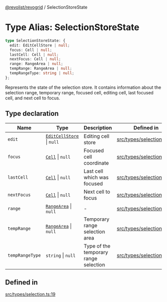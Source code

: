 [@revolist/revogrid](README.md) / SelectionStoreState

# Type Alias: SelectionStoreState

```ts
type SelectionStoreState: {
  edit: EditCellStore | null;
  focus: Cell | null;
  lastCell: Cell | null;
  nextFocus: Cell | null;
  range: RangeArea | null;
  tempRange: RangeArea | null;
  tempRangeType: string | null;
};
```

Represents the state of the selection store.
It contains information about the selection range, temporary range,
focused cell, editing cell, last focused cell, and next cell to focus.

## Type declaration

| Name | Type | Description | Defined in |
| ------ | ------ | ------ | ------ |
| `edit` | [`EditCellStore`](Interface.EditCellStore.md) \| `null` | Editing cell store | [src/types/selection.ts:36](https://github.com/revolist/revogrid/blob/39cfd614966a26ee6ce63b18984e6b24b2874cc5/src/types/selection.ts#L36) |
| `focus` | [`Cell`](Interface.Cell.md) \| `null` | Focused cell coordinate | [src/types/selection.ts:32](https://github.com/revolist/revogrid/blob/39cfd614966a26ee6ce63b18984e6b24b2874cc5/src/types/selection.ts#L32) |
| `lastCell` | [`Cell`](Interface.Cell.md) \| `null` | Last cell which was focused | [src/types/selection.ts:40](https://github.com/revolist/revogrid/blob/39cfd614966a26ee6ce63b18984e6b24b2874cc5/src/types/selection.ts#L40) |
| `nextFocus` | [`Cell`](Interface.Cell.md) \| `null` | Next cell to focus | [src/types/selection.ts:44](https://github.com/revolist/revogrid/blob/39cfd614966a26ee6ce63b18984e6b24b2874cc5/src/types/selection.ts#L44) |
| `range` | [`RangeArea`](TypeAlias.RangeArea.md) \| `null` | - | [src/types/selection.ts:20](https://github.com/revolist/revogrid/blob/39cfd614966a26ee6ce63b18984e6b24b2874cc5/src/types/selection.ts#L20) |
| `tempRange` | [`RangeArea`](TypeAlias.RangeArea.md) \| `null` | Temporary range selection area | [src/types/selection.ts:24](https://github.com/revolist/revogrid/blob/39cfd614966a26ee6ce63b18984e6b24b2874cc5/src/types/selection.ts#L24) |
| `tempRangeType` | `string` \| `null` | Type of the temporary range selection | [src/types/selection.ts:28](https://github.com/revolist/revogrid/blob/39cfd614966a26ee6ce63b18984e6b24b2874cc5/src/types/selection.ts#L28) |

## Defined in

[src/types/selection.ts:19](https://github.com/revolist/revogrid/blob/39cfd614966a26ee6ce63b18984e6b24b2874cc5/src/types/selection.ts#L19)
